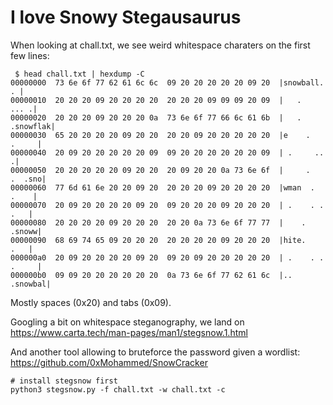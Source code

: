 # I love Snowy Stegausaurus

When looking at chall.txt, we see weird whitespace charaters on the first few lines:

```
 $ head chall.txt | hexdump -C
00000000  73 6e 6f 77 62 61 6c 6c  09 20 20 20 20 20 09 20  |snowball.     . |
00000010  20 20 20 09 20 20 20 20  20 20 20 09 09 09 20 09  |   .       ... .|
00000020  20 20 20 09 20 20 20 0a  73 6e 6f 77 66 6c 61 6b  |   .   .snowflak|
00000030  65 20 20 20 20 09 20 20  20 20 09 20 20 20 20 20  |e    .    .     |
00000040  20 09 20 20 20 20 20 09  09 20 20 20 20 20 20 09  | .     ..      .|
00000050  20 20 20 20 20 09 20 20  20 09 20 20 0a 73 6e 6f  |     .   .  .sno|
00000060  77 6d 61 6e 20 20 09 20  20 20 20 09 20 20 20 20  |wman  .    .    |
00000070  20 09 20 20 20 20 09 20  09 20 20 20 09 20 20 20  | .    . .   .   |
00000080  20 20 20 20 09 20 20 20  20 20 0a 73 6e 6f 77 77  |    .     .snoww|
00000090  68 69 74 65 09 20 20 20  20 20 20 20 09 20 20 20  |hite.       .   |
000000a0  20 09 20 20 20 20 09 20  09 20 09 20 20 20 20 20  | .    . . .     |
000000b0  09 09 20 20 20 20 20 20  0a 73 6e 6f 77 62 61 6c  |..      .snowbal|
```

Mostly spaces (0x20) and tabs (0x09).

Googling a bit on whitespace steganography, we land on https://www.carta.tech/man-pages/man1/stegsnow.1.html

And another tool allowing to bruteforce the password given a wordlist: https://github.com/0xMohammed/SnowCracker

```
# install stegsnow first
python3 stegsnow.py -f chall.txt -w chall.txt -c
```
